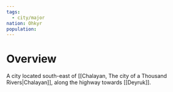 ```yaml
---
tags:
  - city/major
nation: Ohkyr
population:
---
```

# Overview
A city located south-east of [[Chalayan, The city of a Thousand Rivers|Chalayan]], along the highway towards [[Deyruk]].